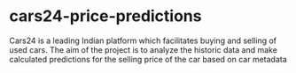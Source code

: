 # cars24-price-predictions
Cars24 is a leading Indian platform which facilitates buying and selling of used cars. The aim of the project is to analyze the historic data and make calculated predictions for the selling price of the car based on car metadata
